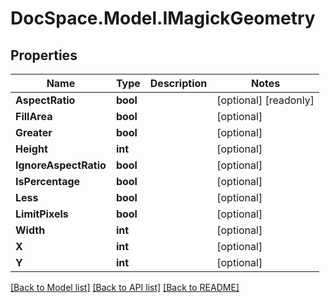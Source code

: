 # DocSpace.Model.IMagickGeometry

## Properties

Name | Type | Description | Notes
------------ | ------------- | ------------- | -------------
**AspectRatio** | **bool** |  | [optional] [readonly] 
**FillArea** | **bool** |  | [optional] 
**Greater** | **bool** |  | [optional] 
**Height** | **int** |  | [optional] 
**IgnoreAspectRatio** | **bool** |  | [optional] 
**IsPercentage** | **bool** |  | [optional] 
**Less** | **bool** |  | [optional] 
**LimitPixels** | **bool** |  | [optional] 
**Width** | **int** |  | [optional] 
**X** | **int** |  | [optional] 
**Y** | **int** |  | [optional] 

[[Back to Model list]](../README.md#documentation-for-models) [[Back to API list]](../README.md#documentation-for-api-endpoints) [[Back to README]](../README.md)

